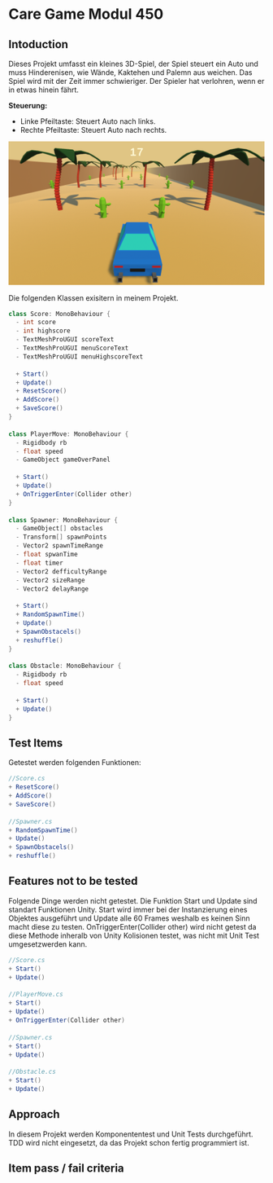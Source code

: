 # Care Game Modul 450

## Intoduction

Dieses Projekt umfasst ein kleines 3D-Spiel, der Spiel steuert ein Auto und muss Hinderenisen, wie Wände, Kaktehen und Palemn aus weichen. Das Spiel wird mit der Zeit immer schwieriger. Der Spieler hat verlohren, wenn er in etwas hinein fährt.

**Steuerung:**

-   Linke Pfeiltaste: Steuert Auto nach links.
-   Rechte Pfeiltaste: Steuert Auto nach rechts.

![Screenshot 2022-01-20 142751.png](/Assets/IMPORTET/23.png)

Die folgenden Klassen exisitern in meinem Projekt.

```csharp
class Score: MonoBehaviour {
  - int score
  - int highscore
  - TextMeshProUGUI scoreText
  - TextMeshProUGUI menuScoreText
  - TextMeshProUGUI menuHighscoreText

  + Start()
  + Update()
  + ResetScore()
  + AddScore()
  + SaveScore()
}

class PlayerMove: MonoBehaviour {
  - Rigidbody rb
  - float speed
  - GameObject gameOverPanel

  + Start()
  + Update()
  + OnTriggerEnter(Collider other)
}

class Spawner: MonoBehaviour {
  - GameObject[] obstacles
  - Transform[] spawnPoints
  - Vector2 spawnTimeRange
  - float spwanTime
  - float timer
  - Vector2 defficultyRange
  - Vector2 sizeRange
  - Vector2 delayRange

  + Start()
  + RandomSpawnTime()
  + Update()
  + SpawnObstacels()
  + reshuffle()
}

class Obstacle: MonoBehaviour {
  - Rigidbody rb
  - float speed

  + Start()
  + Update()
}
```

## Test Items

Getestet werden folgenden Funktionen:

```csharp
//Score.cs
+ ResetScore()
+ AddScore()
+ SaveScore()

//Spawner.cs
+ RandomSpawnTime()
+ Update()
+ SpawnObstacels()
+ reshuffle()
```

## Features not to be tested

Folgende Dinge werden nicht getestet. Die Funktion Start und Update sind standart Funktionen Unity. Start wird immer bei der Instanzierung eines Objektes ausgeführt und Update alle 60 Frames weshalb es keinen Sinn macht diese zu testen. OnTriggerEnter(Collider other) wird nicht getest da diese Methode inheralb von Unity Kolisionen testet, was nicht mit Unit Test umgesetzwerden kann.

```csharp
//Score.cs
+ Start()
+ Update()

//PlayerMove.cs
+ Start()
+ Update()
+ OnTriggerEnter(Collider other)

//Spawner.cs
+ Start()
+ Update()

//Obstacle.cs
+ Start()
+ Update()
```

## Approach

In diesem Projekt werden Komponententest und Unit Tests durchgeführt. TDD wird nicht eingesetzt, da das Projekt schon fertig programmiert ist.

## Item pass / fail criteria

